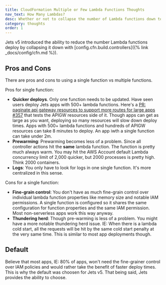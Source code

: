 ```yaml
---
title: CloudFormation Multiple or Few Lambda Functions Thoughts
nav_text: How Many Lambdas?
desc: Whether or not to collapse the number of Lambda functions down to one or have multiple Lambda functions.
category: thoughts
order: 1
---
```


Jets v5 introduced the ability to reduce the number Lambda functions deploy by collapsing it down with [config.cfn.build.controllers]({% link _docs/config/cfn.md %}).

## Pros and Cons

There are pros and cons to using a single function vs multiple functions.

Pros for single function:

* **Quicker deploys**. Only one function needs to be updated. Have seen users deploy Jets apps with 500+ lambda functions. Here's a [PR: paginate api gateway resources to support more routes for large apps #357](https://github.com/boltops-tools/jets/pull/357) that tests the APIGW resources side of it. Though apps can get as large as you want, deploying so many resources will slow down deploy times. Apps with 500+ lambda functions and hundreds of APIGW resources can take 8 minutes to deploy. An app iwth a single function can take under 2m.
* **Prewarming**: Prewarming becomes less of a problem. Since all controller actions hit the **same** lambda function. The function is pretty much always warm. You may hit the AWS Account default Lambda concurrency limit of 2,000 quicker, but 2000 processes is pretty high. Think 2000 containers.
* **Logs**: You only have to look for logs in one single function. It's more centralized in this sense.

Cons for a single function:

* **Fine-grain control**: You don't have as much fine-grain control over individual lambda function properties like memory size and notable IAM permissions. A single function is configured so it shares the same configuration for function properties and the same IAM permission. Most non-serverless apps work this way anyway.
* **Thundering herd**: Though pre-warming is less of a problem. You might have a more notable thundering herd issue. IE: When there is a lambda cold start, all the requests will be hit by the same cold start penalty at the very same time. This is similar to most app deployments though.

## Default

Believe that most apps, IE: 80% of apps, won't need the fine-grainer control over IAM policies and would rather take the benefit of faster deploy times. This is why the default was choosen for Jets v5. That being said, Jets provides the ability to choose.
